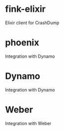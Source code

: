 # fink-elixir
Elixir client for CrashDump

phoenix
=======

Integration with Dynamo

Dynamo
======

Integration with Dynamo

Weber
=====

Integration with Weber
